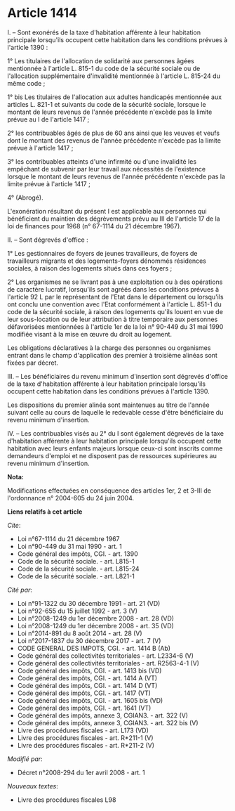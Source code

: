 # Article 1414

I. – Sont exonérés de la taxe d'habitation afférente à leur habitation principale lorsqu'ils occupent cette habitation dans
les conditions prévues à l'article 1390 :

1° Les titulaires de l'allocation de solidarité aux personnes âgées mentionnée à l'article L. 815-1 du code de la sécurité
sociale ou de l'allocation supplémentaire d'invalidité mentionnée à l'article L. 815-24 du même code ;

1° bis Les titulaires de l'allocation aux adultes handicapés mentionnée aux articles L. 821-1 et suivants du code de la
sécurité sociale, lorsque le montant de leurs revenus de l'année précédente n'excède pas la limite prévue au I de l'article
1417 ;

2° les contribuables âgés de plus de 60 ans ainsi que les veuves et veufs dont le montant des revenus de l'année précédente
n'excède pas la limite prévue à l'article 1417 ;

3° les contribuables atteints d'une infirmité ou d'une invalidité les empêchant de subvenir par leur travail aux nécessités
de l'existence lorsque le montant de leurs revenus de l'année précédente n'excède pas la limite prévue à l'article 1417 ;

4° (Abrogé).

L'exonération résultant du présent I est applicable aux personnes qui bénéficient du maintien des dégrèvements prévu au III
de l'article 17 de la loi de finances pour 1968 (n° 67-1114 du 21 décembre 1967).

II. – Sont dégrevés d'office :

1° Les gestionnaires de foyers de jeunes travailleurs, de foyers de travailleurs migrants et des logements-foyers dénommés
résidences sociales, à raison des logements situés dans ces foyers ;

2° Les organismes ne se livrant pas à une exploitation ou à des opérations de caractère lucratif, lorsqu'ils sont agréés dans
les conditions prévues à l'article 92 L par le représentant de l'Etat dans le département ou lorsqu'ils ont conclu une
convention avec l'Etat conformément à l'article L. 851-1 du code de la sécurité sociale, à raison des logements qu'ils louent
en vue de leur sous-location ou de leur attribution à titre temporaire aux personnes défavorisées mentionnées à l'article 1er
de la loi n° 90-449 du 31 mai 1990 modifiée visant à la mise en œuvre du droit au logement.

Les obligations déclaratives à la charge des personnes ou organismes entrant dans le champ d'application des premier à
troisième alinéas sont fixées par décret.

III. – Les bénéficiaires du revenu minimum d'insertion sont dégrevés d'office de la taxe d'habitation afférente à leur
habitation principale lorsqu'ils occupent cette habitation dans les conditions prévues à l'article 1390.

Les dispositions du premier alinéa sont maintenues au titre de l'année suivant celle au cours de laquelle le redevable cesse
d'être bénéficiaire du revenu minimum d'insertion.

IV. – Les contribuables visés au 2° du I sont également dégrevés de la taxe d'habitation afférente à leur habitation
principale lorsqu'ils occupent cette habitation avec leurs enfants majeurs lorsque ceux-ci sont inscrits comme demandeurs
d'emploi et ne disposent pas de ressources supérieures au revenu minimum d'insertion.

**Nota:**

Modifications effectuées en conséquence des articles 1er, 2 et 3-III de l'ordonnance n° 2004-605 du 24 juin 2004.

**Liens relatifs à cet article**

_Cite_:

  - Loi n°67-1114 du 21 décembre 1967
  - Loi n°90-449 du 31 mai 1990 - art. 1
  - Code général des impôts, CGI. - art. 1390
  - Code de la sécurité sociale. - art. L815-1
  - Code de la sécurité sociale. - art. L815-24
  - Code de la sécurité sociale. - art. L821-1

_Cité par_:

  - Loi n°91-1322 du 30 décembre 1991 - art. 21 (VD)
  - Loi n°92-655 du 15 juillet 1992 - art. 3 (V)
  - Loi n°2008-1249 du 1er décembre 2008 - art. 28 (VD)
  - Loi n°2008-1249 du 1er décembre 2008 - art. 35 (VD)
  - Loi n°2014-891 du 8 août 2014 - art. 28 (V)
  - Loi n°2017-1837 du 30 décembre 2017 - art. 7 (V)
  - CODE GENERAL DES IMPOTS, CGI. - art. 1414 B (Ab)
  - Code général des collectivités territoriales - art. L2334-6 (V)
  - Code général des collectivités territoriales - art. R2563-4-1 (V)
  - Code général des impôts, CGI. - art. 1413 bis (VD)
  - Code général des impôts, CGI. - art. 1414 A (VT)
  - Code général des impôts, CGI. - art. 1414 D (VT)
  - Code général des impôts, CGI. - art. 1417 (VT)
  - Code général des impôts, CGI. - art. 1605 bis (VD)
  - Code général des impôts, CGI. - art. 1641 (VT)
  - Code général des impôts, annexe 3, CGIAN3. - art. 322 (V)
  - Code général des impôts, annexe 3, CGIAN3. - art. 322 bis (V)
  - Livre des procédures fiscales - art. L173 (VD)
  - Livre des procédures fiscales - art. R*211-1 (V)
  - Livre des procédures fiscales - art. R*211-2 (V)

_Modifié par_:

  - Décret n°2008-294 du 1er avril 2008 - art. 1

_Nouveaux textes_:

  - Livre des procédures fiscales L98
